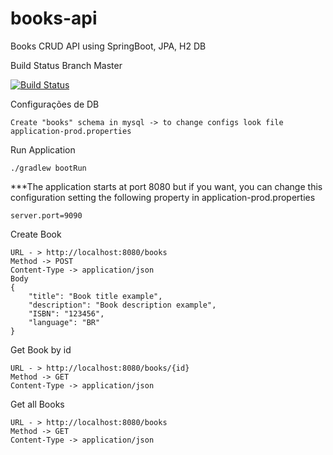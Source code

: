 # books-api
Books CRUD API using SpringBoot, JPA, H2 DB

Build Status Branch Master

[![Build Status](https://travis-ci.org/luizimcpi/books-api.svg?branch=master)](https://travis-ci.org/luizimcpi/books-api)


Configurações de DB
```
Create "books" schema in mysql -> to change configs look file application-prod.properties
```

Run Application
```
./gradlew bootRun
```

***The application starts at port 8080 but if you want, you can change this configuration setting
the following property in application-prod.properties

```
server.port=9090
```

Create Book
```
URL - > http://localhost:8080/books
Method -> POST
Content-Type -> application/json
Body
{
	"title": "Book title example",
	"description": "Book description example",
	"ISBN": "123456",
	"language": "BR"
}
```

Get Book by id
```
URL - > http://localhost:8080/books/{id}
Method -> GET
Content-Type -> application/json
```

Get all Books
```
URL - > http://localhost:8080/books
Method -> GET
Content-Type -> application/json
```